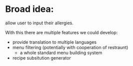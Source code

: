 # Broad idea:
allow user to input their allergies.

With this there are multiple features we could develop:
- provide translation to multiple languages
- menu filtering  (potentially with cooperation of restraunt)
	- a whole standard menu building system
- recipe subsitution generator